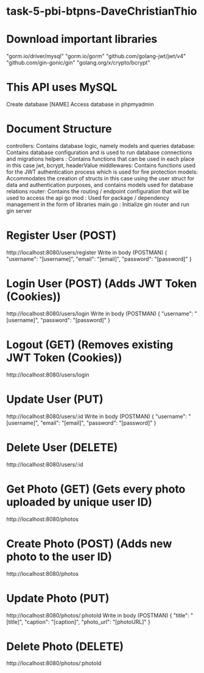 # task-5-pbi-btpns-DaveChristianThio

# Download important libraries
"gorm.io/driver/mysql"
"gorm.io/gorm"
"github.com/golang-jwt/jwt/v4"
"github.com/gin-gonic/gin"
"golang.org/x/crypto/bcrypt"


# This API uses MySQL
Create database [NAME]
Access database in phpmyadmin


# Document Structure
controllers: Contains database logic, namely models and queries
database: Contains database configuration and is used to run database connections and migrations
helpers : Contains functions that can be used in each place in this case jwt, bcrypt, headerValue
middlewares: Contains functions used for the JWT authentication process which is used for fire protection
models: Accommodates the creation of structs in this case using the user struct for data and authentication purposes, and contains models used for database relations
router: Contains the routing / endpoint configuration that will be used to access the api
go mod : Used for package / dependency management in the form of libraries
main.go : Initialize gin router and run gin server

# Register User (POST)
http://localhost:8080/users/register
Write in body (POSTMAN)
{
  "username": "[username]",
  "email": "[email]",
  "password": "[password]"
}

# Login User (POST) (Adds JWT Token (Cookies))
http://localhost:8080/users/login
Write in body (POSTMAN)
{
  "username": "[username]",
  "password": "[password]"
}

# Logout (GET) (Removes existing JWT Token (Cookies))
http://localhost:8080/users/login

# Update User (PUT)
http://localhost:8080/users/:id
Write in body (POSTMAN)
{
  "username": "[username]",
  "email": "[email]",
  "password": "[password]"
}

# Delete User (DELETE)
http://localhost:8080/users/:id


# Get Photo (GET) (Gets every photo uploaded by unique user ID)
http://localhost:8080/photos

# Create Photo (POST) (Adds new photo to the user ID)
http://localhost:8080/photos

# Update Photo (PUT)
http://localhost:8080/photos/:photoId
Write in body (POSTMAN)
{
  "title": "[title]",
  "caption": "[caption]",
  "photo_url": "[photoURL]"
}

# Delete Photo (DELETE)
http://localhost:8080/photos/:photoId
